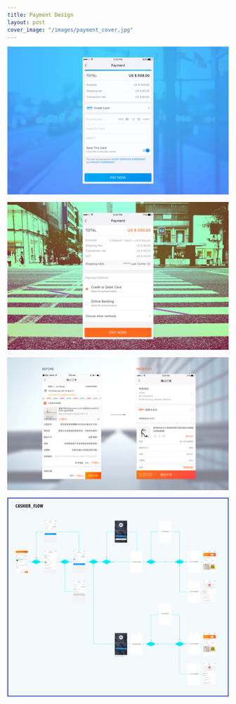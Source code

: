 ```yaml
---
title: Payment Design
layout: post
cover_image: "/images/payment_cover.jpg"
---
```

![](/images/payment_1.jpg)

![](/images/payment_2.jpg)

![](/images/payment_3.jpg)

![](/images/payment_4.jpg)
